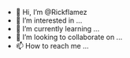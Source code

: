 - 👋 Hi, I’m @Rickflamez
- 👀 I’m interested in ...
- 🌱 I’m currently learning ...
- 💞️ I’m looking to collaborate on ...
- 📫 How to reach me ...

<!---
Rickflamez/Rickflamez is a ✨ special ✨ repository because its `README.md` (this file) appears on your GitHub profile.
You can click the Preview link to take a look at your changes.
--->
